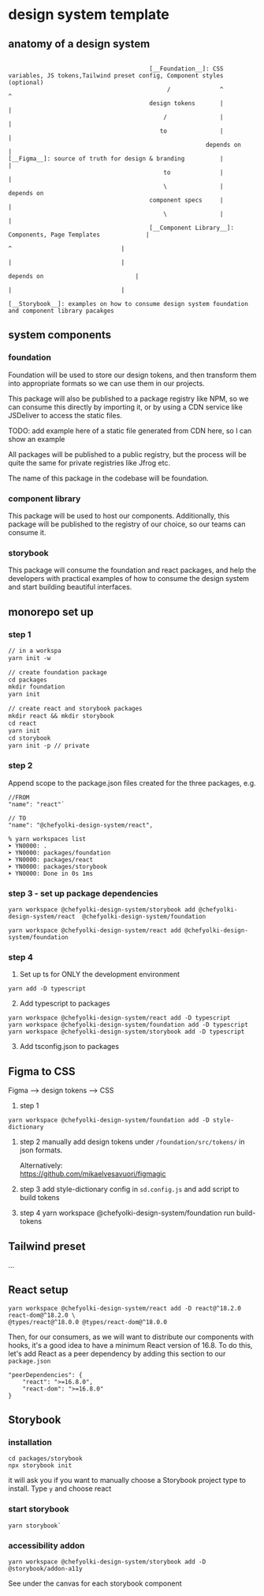 # design system template

## anatomy of a design system

```

                                        [__Foundation__]: CSS variables, JS tokens,Tailwind preset config, Component styles (optional)
                                             /              ^                                           ^
                                        design tokens       |                                           |
                                            /               |                                           |
                                           to               |                                           |
                                                        depends on                                      |
[__Figma__]: source of truth for design & branding          |                                           |
                                            to              |                                           |
                                            \               |                                       depends on
                                        component specs     |                                           |
                                            \               |                                           |
                                        [__Component Library__]: Components, Page Templates             |
                                                                        ^                               |
                                                                        |                               |
                                                                    depends on                          |
                                                                        |                               |
                                                                    [__Storybook__]: examples on how to consume design system foundation and component library pacakges

```

## system components

### foundation

Foundation will be used to store our design tokens, and then
transform them into appropriate formats so we can use them in our projects.

This package will also be published to a package registry like NPM,
so we can consume this directly by importing it,
or by using a CDN service like JSDeliver to access the static files.

TODO: add example here of a static file generated from CDN here, so I can show an example

All packages will be published to a public registry, but the process will be quite the same for private registries like Jfrog etc.

The name of this package in the codebase will be foundation.

### component library

This package will be used to host our components.
Additionally, this package will be published to the registry of our choice, so our teams can consume it.

### storybook

This package will consume the foundation and react packages, and help the developers with practical examples of how to consume the design system and start building beautiful interfaces.

## monorepo set up

### step 1

```txt
// in a workspa
yarn init -w

// create foundation package
cd packages
mkdir foundation
yarn init

// create react and storybook packages
mkdir react && mkdir storybook
cd react
yarn init
cd storybook
yarn init -p // private
```

### step 2

Append scope to the package.json files created for the three packages,
e.g.

```
//FROM
"name": "react"`
```

```
// TO
"name": "@chefyolki-design-system/react",
```

```
% yarn workspaces list
➤ YN0000: .
➤ YN0000: packages/foundation
➤ YN0000: packages/react
➤ YN0000: packages/storybook
➤ YN0000: Done in 0s 1ms
```

### step 3 - set up package dependencies

```
yarn workspace @chefyolki-design-system/storybook add @chefyolki-design-system/react  @chefyolki-design-system/foundation

yarn workspace @chefyolki-design-system/react add @chefyolki-design-system/foundation
```

### step 4

1. Set up ts for ONLY the development environment

```
yarn add -D typescript
```

2. Add typescript to packages

```
yarn workspace @chefyolki-design-system/react add -D typescript
yarn workspace @chefyolki-design-system/foundation add -D typescript
yarn workspace @chefyolki-design-system/storybook add -D typescript
```

3. Add tsconfig.json to packages

## Figma to CSS

Figma --> design tokens --> CSS

1. step 1

```
yarn workspace @chefyolki-design-system/foundation add -D style-dictionary
```

1. step 2
   manually add design tokens under `/foundation/src/tokens/` in json formats.

   Alternatively:  
    https://github.com/mikaelvesavuori/figmagic

1. step 3
   add style-dictionary config in `sd.config.js` and add script to build tokens

1. step 4
   yarn workspace @chefyolki-design-system/foundation run build-tokens

## Tailwind preset

...

## React setup

```
yarn workspace @chefyolki-design-system/react add -D react@^18.2.0 react-dom@^18.2.0 \
@types/react@^18.0.0 @types/react-dom@^18.0.0
```

Then, for our consumers, as we will want to distribute our components with hooks, it's a good idea to have a minimum React version of 16.8. To do this, let's add React as a peer dependency by adding this section to our `package.json`

```
"peerDependencies": {
    "react": ">=16.8.0",
    "react-dom": ">=16.8.0"
}
```

## Storybook

### installation

```
cd packages/storybook
npx storybook init
```

it will ask you if you want to manually choose a Storybook project type to install. Type `y` and choose react

### start storybook

```
yarn storybook`
```

### accessibility addon

```
yarn workspace @chefyolki-design-system/storybook add -D @storybook/addon-a11y
```

See under the canvas for each storybook component
